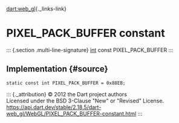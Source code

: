 [dart:web\_gl](../../dart-web_gl/dart-web_gl-library){._links-link}

PIXEL\_PACK\_BUFFER constant
============================

::: {.section .multi-line-signature}
[int](../../dart-core/int-class) const PIXEL\_PACK\_BUFFER
:::

Implementation {#source}
--------------

``` {.language-dart data-language="dart"}
static const int PIXEL_PACK_BUFFER = 0x88EB;
```

::: {._attribution}
© 2012 the Dart project authors\
Licensed under the BSD 3-Clause \"New\" or \"Revised\" License.\
<https://api.dart.dev/stable/2.18.5/dart-web_gl/WebGL/PIXEL_PACK_BUFFER-constant.html>
:::
